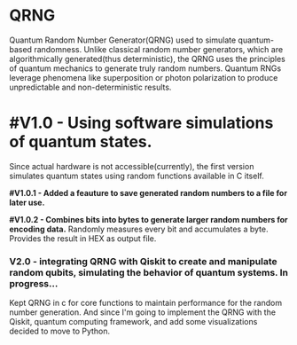 # QRNG
Quantum Random Number Generator(QRNG) used to simulate quantum-based randomness. Unlike classical random number generators, which are algorithmically generated(thus deterministic), the QRNG uses the principles of quantum mechanics to generate truly random numbers. Quantum RNGs leverage phenomena like superposition or photon polarization to produce unpredictable and non-deterministic results.

# #V1.0 - Using software simulations of quantum states.

Since actual hardware is not accessible(currently), the first version simulates quantum states using random functions available in C itself. 

**#V1.0.1 - Added a feauture to save generated random numbers to a file for later use.**

**#V1.0.2 - Combines bits into bytes to generate larger random numbers for encoding data.** 
Randomly measures every bit and accumulates a byte. Provides the result in HEX as output file.


### V2.0 - integrating QRNG with Qiskit to create and manipulate random qubits, simulating the behavior of quantum systems. In progress...

Kept QRNG in c for core functions to maintain performance for the random number generation. And since I'm going to implement the QRNG with the Qiskit, quantum computing framework, and add some visualizations decided to move to Python. 